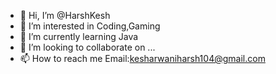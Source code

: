 - 👋 Hi, I’m @HarshKesh
- 👀 I’m interested in Coding,Gaming
- 🌱 I’m currently learning Java
- 💞️ I’m looking to collaborate on ...
- 📫 How to reach me Email:kesharwaniharsh104@gmail.com

<!---
HarshKesh/HarshKesh is a ✨ special ✨ repository because its `README.md` (this file) appears on your GitHub profile.
You can click the Preview link to take a look at your changes.
--->
